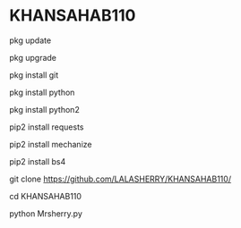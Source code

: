 # KHANSAHAB110

pkg update

pkg upgrade

pkg install git

pkg install python

pkg install python2

pip2 install requests

pip2 install mechanize

pip2 install bs4

git clone https://github.com/LALASHERRY/KHANSAHAB110/


cd KHANSAHAB110

python Mrsherry.py
